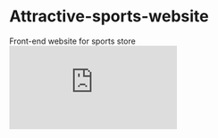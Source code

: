 # Attractive-sports-website
 Front-end website for sports store
 ![screenshot](https://github.com/mohitsaha/attractive-sports-website/blob/master/Sports%20site.pdf)


